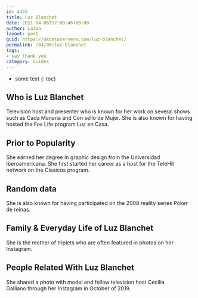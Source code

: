 ```yaml
---
id: 4455
title: Luz Blanchet
date: 2021-04-06T17:00:46+00:00
author: Laima
layout: post
guid: https://ukdataservers.com/luz-blanchet/
permalink: /04/06/luz-blanchet
tags:
- say thank you
category: Guides
---
```


* some text
{: toc}


## Who is Luz Blanchet
                  
                  
                  
Television host and presenter who is known for her work on several shows such as Cada Manana and Con sello de Mujer. She is also known for having hosted the Fox Life program Luz en Casa. 
                  
              
            
              
            
                
                
                
## Prior to Popularity
                  
                  
                  
She earned her degree in graphic design from the Universidad Iberoamericana. She first started her career as a host for the TeleHit network on the Clasicos program. 
                  
              
            
              
            
                
                
                
## Random data
                  
                  
                  
She is also known for having participated on the 2008 reality series Póker de reinas. 
                  
              
            
              
            
                
                
                
## Family & Everyday Life of Luz Blanchet
                  
                  
                  
She is the mother of triplets who are often featured in photos on her Instagram. 
                  
              
            
              
            
                
                
                
## People Related With Luz Blanchet
                  
                  
                  
She shared a photo with model and fellow television host Cecilia Galliano through her Instagram in October of 2019. 
                  
              
            
              
            
                
              
            
              
              
            
            
              
            
          
          
          